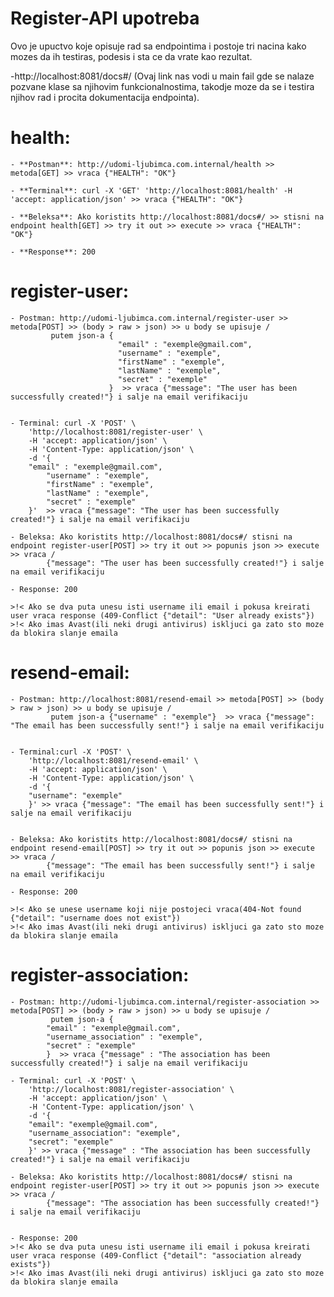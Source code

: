 # Register-API upotreba

Ovo je upuctvo koje opisuje rad sa endpointima i postoje tri nacina kako mozes da ih testiras, podesis i sta ce da vrate kao rezultat.


-http://localhost:8081/docs#/ (Ovaj link nas vodi u main fail gde se nalaze pozvane klase sa njihovim funkcionalnostima, 
takodje moze da se i testira njihov rad i procita dokumentacija endpointa).

# health:
    - **Postman**: http://udomi-ljubimca.com.internal/health >> metoda[GET] >> vraca {"HEALTH": "OK"}

    - **Terminal**: curl -X 'GET' 'http://localhost:8081/health' -H 'accept: application/json' >> vraca {"HEALTH": "OK"}

    - **Beleksa**: Ako koristits http://localhost:8081/docs#/ >> stisni na endpoint health[GET] >> try it out >> execute >> vraca {"HEALTH": "OK"}

    - **Response**: 200

# register-user:
    - Postman: http://udomi-ljubimca.com.internal/register-user >> metoda[POST] >> (body > raw > json) >> u body se upisuje /
             putem json-a {
                            "email" : "exemple@gmail.com",
                            "username" : "exemple",
                            "firstName" : "exemple",
                            "lastName" : "exemple",
                            "secret" : "exemple"
                          }  >> vraca {"message": "The user has been successfully created!"} i salje na email verifikaciju
    

    - Terminal: curl -X 'POST' \
        'http://localhost:8081/register-user' \
        -H 'accept: application/json' \
        -H 'Content-Type: application/json' \
        -d '{
        "email" : "exemple@gmail.com",
            "username" : "exemple",
            "firstName" : "exemple",
            "lastName" : "exemple",
            "secret" : "exemple"
        }'  >> vraca {"message": "The user has been successfully created!"} i salje na email verifikaciju

    - Beleksa: Ako koristits http://localhost:8081/docs#/ stisni na endpoint register-user[POST] >> try it out >> popunis json >> execute >> vraca /
            {"message": "The user has been successfully created!"} i salje na email verifikaciju

    - Response: 200

    >!< Ako se dva puta unesu isti username ili email i pokusa kreirati user vraca response (409-Conflict {"detail": "User already exists"})
    >!< Ako imas Avast(ili neki drugi antivirus) iskljuci ga zato sto moze da blokira slanje emaila

# resend-email:
    - Postman: http://localhost:8081/resend-email >> metoda[POST] >> (body > raw > json) >> u body se upisuje /
             putem json-a {"username" : "exemple"}  >> vraca {"message": "The email has been successfully sent!"} i salje na email verifikaciju
    

    - Terminal:curl -X 'POST' \
        'http://localhost:8081/resend-email' \
        -H 'accept: application/json' \
        -H 'Content-Type: application/json' \
        -d '{
        "username": "exemple"
        }' >> vraca {"message": "The email has been successfully sent!"} i salje na email verifikaciju


    - Beleksa: Ako koristits http://localhost:8081/docs#/ stisni na endpoint resend-email[POST] >> try it out >> popunis json >> execute >> vraca /
            {"message": "The email has been successfully sent!"} i salje na email verifikaciju

    - Response: 200

    >!< Ako se unese username koji nije postojeci vraca(404-Not found {"detail": "username does not exist"})
    >!< Ako imas Avast(ili neki drugi antivirus) iskljuci ga zato sto moze da blokira slanje emaila

# register-association:
    - Postman: http://udomi-ljubimca.com.internal/register-association >> metoda[POST] >> (body > raw > json) >> u body se upisuje /
             putem json-a {
            "email" : "exemple@gmail.com",
            "username_association" : "exemple",
            "secret" : "exemple"
            }  >> vraca {"message" : "The association has been successfully created!"} i salje na email verifikaciju

    - Terminal: curl -X 'POST' \
        'http://localhost:8081/register-association' \
        -H 'accept: application/json' \
        -H 'Content-Type: application/json' \
        -d '{
        "email": "exemple@gmail.com",
        "username_association": "exemple",
        "secret": "exemple"
        }' >> vraca {"message" : "The association has been successfully created!"} i salje na email verifikaciju

    - Beleksa: Ako koristits http://localhost:8081/docs#/ stisni na endpoint register-user[POST] >> try it out >> popunis json >> execute >> vraca /
            {"message": "The association has been successfully created!"} i salje na email verifikaciju


    - Response: 200
    >!< Ako se dva puta unesu isti username ili email i pokusa kreirati user vraca response (409-Conflict {"detail": "association already exists"})
    >!< Ako imas Avast(ili neki drugi antivirus) iskljuci ga zato sto moze da blokira slanje emaila
